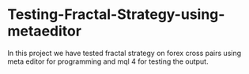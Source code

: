 # Testing-Fractal-Strategy-using-metaeditor
In this project we have tested fractal strategy on forex cross pairs using meta editor for programming and mql 4 for testing the output.
